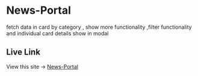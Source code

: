 # News-Portal
fetch data in card by category , show more functionality ,filter functionality and individual card details show in modal
## Live Link

View this site -> [News-Portal](https://news-portal-js.netlify.app/)
